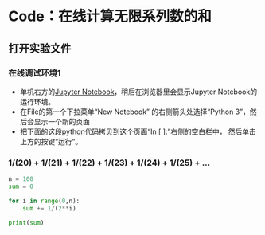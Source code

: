 # Code：在线计算无限系列数的和

## 打开实验文件

### 在线调试环境1

- 单机右方的[Jupyter Notebook](https://mybinder.org/v2/gh/ipython/ipython-in-depth/master?filepath=binder/Index.ipynb)，稍后在浏览器里会显示Jupyter Notebook的运行环境。
- 在File的第一个下拉菜单“New Notebook” 的右侧箭头处选择“Python 3”，然后会显示一个新的页面
- 把下面的这段python代码拷贝到这个页面“In [ ]:”右侧的空白栏中， 然后单击上方的按键“运行”。

### 1/(2**0) + 1/(2**1) + 1/(2**2) + 1/(2**3) + 1/(2**4) + 1/(2**5) + ...

```python
n = 100
sum = 0

for i in range(0,n):
    sum += 1/(2**i)

print(sum)
```





